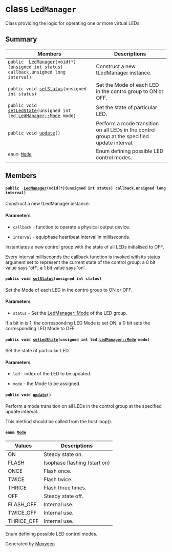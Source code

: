 # class `LedManager` 

Class providing the logic for operating one or more virtual LEDs.

## Summary

 Members                        | Descriptions                                
--------------------------------|---------------------------------------------
`public  `[`LedManager`](#classLedManager_1aadf9b05e96cb63a1dac4acf6e5447e87)`(void(*)(unsigned int status) callback,unsigned long interval)` | Construct a new tLedManager instance.
`public void `[`setStatus`](#classLedManager_1a82ccd1a568933b058f6b16e18e03e31e)`(unsigned int status)` | Set the Mode of each LED in the contro group to ON or OFF.
`public void `[`setLedState`](#classLedManager_1a9f0d7cdaa44dc0552b53b68cd6031d7e)`(unsigned int led,`[`LedManager::Mode`](#classLedManager_1a6f4de90d7619e5cb9b40ec23a1730ab0)` mode)` | Set the state of particular LED.
`public void `[`update`](#classLedManager_1ae549d2947bc00d5ebc85ed6e6b34c368)`()` | Perform a mode transition on all LEDs in the control group at the specified update interval.
`enum `[`Mode`](#classLedManager_1a6f4de90d7619e5cb9b40ec23a1730ab0) | Enum defining possible LED control modes.

## Members

#### `public  `[`LedManager`](#classLedManager_1aadf9b05e96cb63a1dac4acf6e5447e87)`(void(*)(unsigned int status) callback,unsigned long interval)` 

Construct a new tLedManager instance.

#### Parameters
* `callback` - function to operate a physical output device. 

* `interval` - equiphase heartbeat interval in milliseconds.

Instantiates a new control group with the state of all LEDs initialised to OFF.

Every interval milliseconds the callback function is invoked with its status argument set to represent the current state of the control group: a 0 bit value says 'off'; a 1 bit value says 'on'.

#### `public void `[`setStatus`](#classLedManager_1a82ccd1a568933b058f6b16e18e03e31e)`(unsigned int status)` 

Set the Mode of each LED in the contro group to ON or OFF.

#### Parameters
* `status` - Set the [LedManager::Mode](#classLedManager_1a6f4de90d7619e5cb9b40ec23a1730ab0) of the LED group.

If a bit in is 1, the corresponding LED Mode is set ON; a 0 bit sets the corresponding LED Mode to OFF.

#### `public void `[`setLedState`](#classLedManager_1a9f0d7cdaa44dc0552b53b68cd6031d7e)`(unsigned int led,`[`LedManager::Mode`](#classLedManager_1a6f4de90d7619e5cb9b40ec23a1730ab0)` mode)` 

Set the state of particular LED.

#### Parameters
* `led` - index of the LED to be updated. 

* `mode` - the Mode to be assigned.

#### `public void `[`update`](#classLedManager_1ae549d2947bc00d5ebc85ed6e6b34c368)`()` 

Perform a mode transition on all LEDs in the control group at the specified update interval.

This method should be called from the host loop().

#### `enum `[`Mode`](#classLedManager_1a6f4de90d7619e5cb9b40ec23a1730ab0) 

 Values                         | Descriptions                                
--------------------------------|---------------------------------------------
ON            | Steady state on.
FLASH            | Isophase flashing (start on)
ONCE            | Flash once.
TWICE            | Flash twice.
THRICE            | Flash three times.
OFF            | Steady state off.
FLASH_OFF            | Internal use.
TWICE_OFF            | Internal use.
THRICE_OFF            | Internal use.

Enum defining possible LED control modes.

Generated by [Moxygen](https://sourcey.com/moxygen)